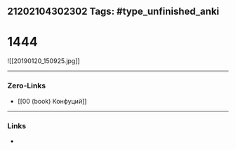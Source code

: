 21202104302302
Tags: #type_unfinished_anki 
---
# 1444

![[20190120_150925.jpg]]

---
### Zero-Links
- [[00 (book) Конфуций]]
---
### Links
-